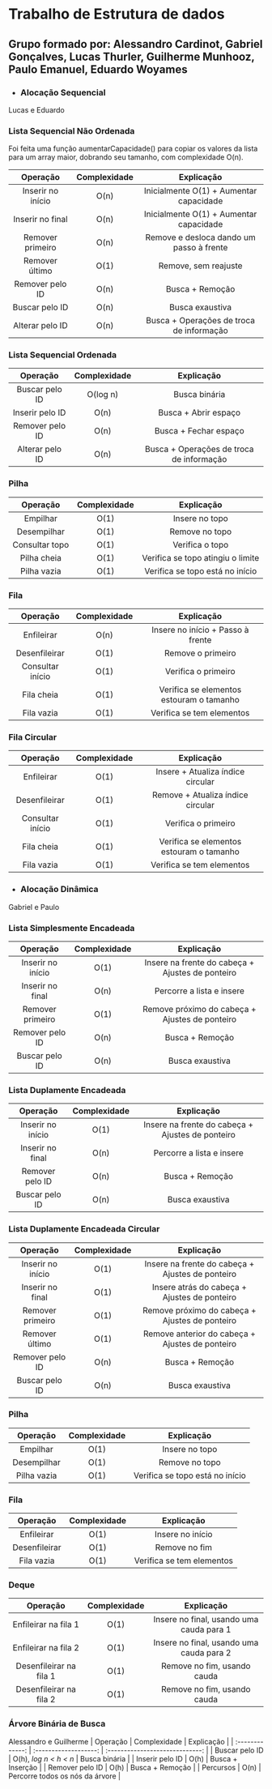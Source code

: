 # Trabalho de Estrutura de dados 
## Grupo formado por: Alessandro Cardinot, Gabriel Gonçalves, Lucas Thurler, Guilherme Munhooz, Paulo Emanuel, Eduardo Woyames

* ### Alocação Sequencial
Lucas e Eduardo
### Lista Sequencial Não Ordenada
Foi feita uma função aumentarCapacidade() para copiar os valores da lista para um array maior, dobrando seu tamanho, com complexidade O(n).

|     Operação      | Complexidade |                Explicação                |
| :---------------: | :----------: | :--------------------------------------: |
| Inserir no início |     O(n)     | Inicialmente O(1) + Aumentar capacidade  |
| Inserir no final  |     O(n)     | Inicialmente O(1) + Aumentar capacidade  |
| Remover primeiro  |     O(n)     | Remove e desloca dando um passo à frente |
|  Remover último   |     O(1)     |           Remove, sem reajuste           |
|  Remover pelo ID  |     O(n)     |             Busca + Remoção              |
|  Buscar pelo ID   |     O(n)     |             Busca exaustiva              |
|  Alterar pelo ID  |     O(n)     | Busca + Operações de troca de informação |

### Lista Sequencial Ordenada

|    Operação     | Complexidade |                Explicação                |
| :-------------: | :----------: | :--------------------------------------: |
| Buscar pelo ID  |   O(log n)   |              Busca binária               |
| Inserir pelo ID |     O(n)     |           Busca + Abrir espaço           |
| Remover pelo ID |     O(n)     |          Busca + Fechar espaço           |
| Alterar pelo ID |     O(n)     | Busca + Operações de troca de informação |

### Pilha

|    Operação    | Complexidade |            Explicação             |
| :------------: | :----------: | :-------------------------------: |
|    Empilhar    |     O(1)     |          Insere no topo           |
|  Desempilhar   |     O(1)     |          Remove no topo           |
| Consultar topo |     O(1)     |          Verifica o topo          |
|  Pilha cheia   |     O(1)     | Verifica se topo atingiu o limite |
|  Pilha vazia   |     O(1)     |  Verifica se topo está no início  |

### Fila

|     Operação     | Complexidade |                Explicação                |
| :--------------: | :----------: | :--------------------------------------: |
|    Enfileirar    |     O(n)     |    Insere no início + Passo à frente     |
|  Desenfileirar   |     O(1)     |            Remove o primeiro             |
| Consultar início |     O(1)     |           Verifica o primeiro            |
|    Fila cheia    |     O(1)     | Verifica se elementos estouram o tamanho |
|    Fila vazia    |     O(1)     |        Verifica se tem elementos         |

### Fila Circular

|     Operação     | Complexidade |                Explicação                |
| :--------------: | :----------: | :--------------------------------------: |
|    Enfileirar    |     O(1)     |    Insere + Atualiza índice circular     |
|  Desenfileirar   |     O(1)     |    Remove + Atualiza índice circular     |
| Consultar início |     O(1)     |           Verifica o primeiro            |
|    Fila cheia    |     O(1)     | Verifica se elementos estouram o tamanho |
|    Fila vazia    |     O(1)     |        Verifica se tem elementos         |

* ### Alocação Dinâmica
Gabriel e Paulo
### Lista Simplesmente Encadeada

|     Operação      | Complexidade |                    Explicação                    |
| :---------------: | :----------: | :----------------------------------------------: |
| Inserir no início |     O(1)     | Insere na frente do cabeça + Ajustes de ponteiro |
| Inserir no final  |     O(n)     |            Percorre a lista e insere             |
| Remover primeiro  |     O(1)     |  Remove próximo do cabeça + Ajustes de ponteiro  |
|  Remover pelo ID  |     O(n)     |                 Busca + Remoção                  |
|  Buscar pelo ID   |     O(n)     |                 Busca exaustiva                  |

### Lista Duplamente Encadeada

|     Operação      | Complexidade |                    Explicação                    |
| :---------------: | :----------: | :----------------------------------------------: |
| Inserir no início |     O(1)     | Insere na frente do cabeça + Ajustes de ponteiro |
| Inserir no final  |     O(n)     |            Percorre a lista e insere             |
|  Remover pelo ID  |     O(n)     |                 Busca + Remoção                  |
|  Buscar pelo ID   |     O(n)     |                 Busca exaustiva                  |

### Lista Duplamente Encadeada Circular

|     Operação      | Complexidade |                    Explicação                    |
| :---------------: | :----------: | :----------------------------------------------: |
| Inserir no início |     O(1)     | Insere na frente do cabeça + Ajustes de ponteiro |
| Inserir no final  |     O(1)     |   Insere atrás do cabeça + Ajustes de ponteiro   |
| Remover primeiro  |     O(1)     |  Remove próximo do cabeça + Ajustes de ponteiro  |
|  Remover último   |     O(1)     | Remove anterior do cabeça + Ajustes de ponteiro  |
|  Remover pelo ID  |     O(n)     |                 Busca + Remoção                  |
|  Buscar pelo ID   |     O(n)     |                 Busca exaustiva                  |

### Pilha

|  Operação   | Complexidade |           Explicação            |
| :---------: | :----------: | :-----------------------------: |
|  Empilhar   |     O(1)     |         Insere no topo          |
| Desempilhar |     O(1)     |         Remove no topo          |
| Pilha vazia |     O(1)     | Verifica se topo está no início |

### Fila

|   Operação    | Complexidade |        Explicação         |
| :-----------: | :----------: | :-----------------------: |
|  Enfileirar   |     O(1)     |     Insere no início      |
| Desenfileirar |     O(1)     |       Remove no fim       |
|  Fila vazia   |     O(1)     | Verifica se tem elementos |

### Deque

|        Operação         | Complexidade |                Explicação                |
| :---------------------: | :----------: | :--------------------------------------: |
|  Enfileirar na fila 1   |     O(1)     | Insere no final, usando uma cauda para 1 |
|  Enfileirar na fila 2   |     O(1)     | Insere no final, usando uma cauda para 2 |
| Desenfileirar na fila 1 |     O(1)     |       Remove no fim, usando cauda        |
| Desenfileirar na fila 2 |     O(1)     |       Remove no fim, usando cauda        |

### Árvore Binária de Busca
Alessandro e Guilherme
|    Operação     |     Complexidade      |           Explicação            |
| :-------------: | :-------------------: | :-----------------------------: |
| Buscar pelo ID  | O(h), *log n < h < n* |          Busca binária          |
| Inserir pelo ID |         O(h)          |        Busca + Inserção         |
| Remover pelo ID |         O(h)          |         Busca + Remoção         |
|    Percursos    |         O(n)          | Percorre todos os nós da árvore |
